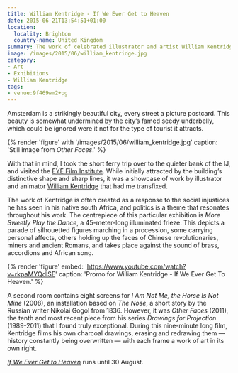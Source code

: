 ```yaml
---
title: William Kentridge - If We Ever Get to Heaven
date: 2015-06-21T13:54:51+01:00
location:
  locality: Brighton
  country-name: United Kingdom
summary: The work of celebrated illustrator and artist William Kentridge is showcased at the EYE Film Institute in Amsterdam.
image: /images/2015/06/william_kentridge.jpg
category:
- Art
- Exhibitions
- William Kentridge
tags:
- venue:9f469wm2+pg
---
```

Amsterdam is a strikingly beautiful city, every street a picture postcard. This beauty is somewhat undermined by the city’s famed seedy underbelly, which could be ignored were it not for the type of tourist it attracts.

{% render 'figure' with '/images/2015/06/william_kentridge.jpg'
  caption: 'Still image from <cite>Other Faces</cite>.'
%}

With that in mind, I took the short ferry trip over to the quieter bank of the IJ, and visited the [EYE Film Institute][1]. While initially attracted by the building’s distinctive shape and sharp lines, it was a showcase of work by illustrator and animator [William Kentridge][2] that had me transfixed.

The work of Kentridge is often created as a response to the social injustices he has seen in his native south Africa, and politics is a theme that resonates throughout his work. The centrepiece of this particular exhibition is <cite>More Sweetly Play the Dance</cite>, a 45-meter-long illuminated frieze. This depicts a parade of silhouetted figures marching in a procession, some carrying personal affects, others holding up the faces of Chinese revolutionaries, miners and ancient Romans, and takes place against the sound of brass, accordions and African song.

{% render 'figure'
  embed: 'https://www.youtube.com/watch?v=rkpaMYQdlSE'
  caption: 'Promo for William Kentridge - If We Ever Get To Heaven.'
%}

A second room contains eight screens for <cite>I Am Not Me, the Horse Is Not Mine</cite> (2008), an installation based on <cite>The Nose</cite>, a short story by the Russian writer Nikolai Gogol from 1836. However, it was <cite>Other Faces</cite> (2011), the tenth and most recent piece from his series <cite>Drawings for Projection</cite> (1989-2011) that I found truly exceptional. During this nine-minute long film, Kentridge films his own charcoal drawings, erasing and redrawing them — history constantly being overwritten — with each frame a work of art in its own right.

[<cite>If We Ever Get to Heaven</cite>][3] runs until 30 August.

[1]: https://www.eyefilm.nl/en
[2]: https://en.wikipedia.org/wiki/William_Kentridge
[3]: https://www.eyefilm.nl/en/exhibition/william-kentridge
